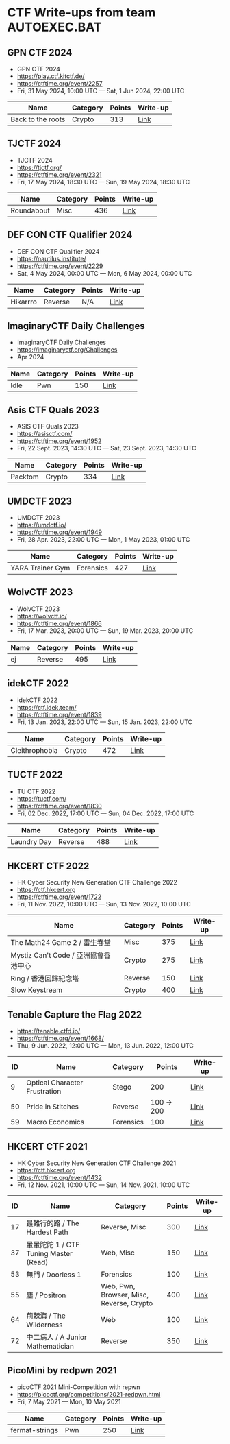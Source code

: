 # CTF Write-ups from team AUTOEXEC.BAT

## GPN CTF 2024

- GPN CTF 2024
- https://play.ctf.kitctf.de/
- https://ctftime.org/event/2257
- Fri, 31 May 2024, 10:00 UTC — Sat, 1 Jun 2024, 22:00 UTC

| Name | Category | Points | Write-up |
| --- | --- | --- | --- |
| Back to the roots | Crypto | 313 | [Link](gpnctf2024/back-to-the-roots/) |

## TJCTF 2024

- TJCTF 2024
- https://tjctf.org/
- https://ctftime.org/event/2321
- Fri, 17 May 2024, 18:30 UTC — Sun, 19 May 2024, 18:30 UTC

| Name | Category | Points | Write-up |
| --- | --- | --- | --- |
| Roundabout | Misc | 436 | [Link](tjctf2024/roundabout/) |

## DEF CON CTF Qualifier 2024

- DEF CON CTF Qualifier 2024
- https://nautilus.institute/
- https://ctftime.org/event/2229
- Sat, 4 May 2024, 00:00 UTC — Mon, 6 May 2024, 00:00 UTC

| Name | Category | Points | Write-up |
| --- | --- | --- | --- |
| Hikarrro | Reverse | N/A | [Link](defconctf2024quals/hikarrro/) |

## ImaginaryCTF Daily Challenges

- ImaginaryCTF Daily Challenges
- https://imaginaryctf.org/Challenges
- Apr 2024

| Name | Category | Points | Write-up |
| --- | --- | --- | --- |
| Idle | Pwn | 150 | [Link](imaginaryctf-daily-challenges/idle/) |

## Asis CTF Quals 2023

- ASIS CTF Quals 2023
- https://asisctf.com/
- https://ctftime.org/event/1952
- Fri, 22 Sept. 2023, 14:30 UTC — Sat, 23 Sept. 2023, 14:30 UTC

| Name | Category | Points | Write-up |
| --- | --- | --- | --- |
| Packtom | Crypto | 334 | [Link](asisctfquals2023/packtom/) |

## UMDCTF 2023

- UMDCTF 2023
- https://umdctf.io/
- https://ctftime.org/event/1949
- Fri, 28 Apr. 2023, 22:00 UTC — Mon, 1 May 2023, 01:00 UTC

| Name | Category | Points | Write-up |
| --- | --- | --- | --- |
| YARA Trainer Gym | Forensics | 427 | [Link](umdctf2023/yara-trainer-gym/) |

## WolvCTF 2023

- WolvCTF 2023
- https://wolvctf.io/
- https://ctftime.org/event/1866
- Fri, 17 Mar. 2023, 20:00 UTC — Sun, 19 Mar. 2023, 20:00 UTC

| Name | Category | Points | Write-up |
| --- | --- | --- | --- |
| ej | Reverse | 495 | [Link](wolvctf2023/ej/) |

## idekCTF 2022

- idekCTF 2022
- https://ctf.idek.team/
- https://ctftime.org/event/1839
- Fri, 13 Jan. 2023, 22:00 UTC — Sun, 15 Jan. 2023, 22:00 UTC

| Name | Category | Points | Write-up |
| --- | --- | --- | --- |
| Cleithrophobia | Crypto | 472 | [Link](idek2022/cleithrophobia/) |

## TUCTF 2022

- TU CTF 2022
- https://tuctf.com/
- https://ctftime.org/event/1830
- Fri, 02 Dec. 2022, 17:00 UTC — Sun, 04 Dec. 2022, 17:00 UTC

| Name | Category | Points | Write-up |
| --- | --- | --- | --- |
| Laundry Day | Reverse | 488 | [Link](tuctf2022/laundry-day/) |

## HKCERT CTF 2022

- HK Cyber Security New Generation CTF Challenge 2022
- https://ctf.hkcert.org
- https://ctftime.org/event/1722
- Fri, 11 Nov. 2022, 10:00 UTC — Sun, 13 Nov. 2022, 10:00 UTC

| Name | Category | Points | Write-up |
| --- | --- | --- | --- |
| The Math24 Game 2 / 雷生春堂 | Misc | 375 | [Link](hkcertctf2022/the-math24-game-2/) |
| Mystiz Can't Code / 亞洲協會香港中心 | Crypto | 275 | [Link](hkcertctf2022/mystiz-cant-code/) |
| Ring / 香港回歸紀念塔 | Reverse | 150 | [Link](hkcertctf2022/ring/) |
| Slow Keystream | Crypto | 400 | [Link](hkcertctf2022/slow-keystream/) |

## Tenable Capture the Flag 2022

- https://tenable.ctfd.io/
- https://ctftime.org/event/1668/
- Thu, 9 Jun. 2022, 12:00 UTC — Mon, 13 Jun. 2022, 12:00 UTC

| ID | Name | Category | Points | Write-up |
| --- | --- | --- | --- | --- |
| 9 | Optical Character Frustration | Stego | 200 | [Link](tenable2022/9-optical-character-frustration/) |
| 50 | Pride in Stitches | Reverse | 100 -> 200 | [Link](tenable2022/50-pride-in-stitches/) |
| 59 | Macro Economics | Forensics | 100 | [Link](tenable2022/59-macro-economics/) |

## HKCERT CTF 2021

- HK Cyber Security New Generation CTF Challenge 2021
- https://ctf.hkcert.org
- https://ctftime.org/event/1432
- Fri, 12 Nov. 2021, 10:00 UTC — Sun, 14 Nov. 2021, 10:00 UTC

| ID | Name | Category | Points | Write-up |
| --- | --- | --- | --- | --- |
| 17 | 最難行的路 / The Hardest Path | Reverse, Misc | 300 | [Link](hkcertctf2021/17-the-hardest-path/) |
| 37 | 暈暈陀陀 1 / CTF Tuning Master (Read) | Web, Misc | 150 | [Link](hkcertctf2021/37-ctf-tuning-master-read/) |
| 53 | 無門 / Doorless 1 | Forensics | 100 | [Link](hkcertctf2021/53-doorless-1/) |
| 55 | 塵 / Positron | Web, Pwn, Browser, Misc, Reverse, Crypto | 400 | [Link](hkcertctf2021/55-positron/) |
| 64 | 荊棘海 / The Wilderness | Web | 100 | [Link](hkcertctf2021/64-the-wilderness/) |
| 72 | 中二病人 / A Junior Mathematician | Reverse | 350 | [Link](hkcertctf2021/72-a-junior-mathematician/) |

## PicoMini by redpwn 2021

- picoCTF 2021 Mini-Competition with repwn
- https://picoctf.org/competitions/2021-redpwn.html
- Fri, 7 May 2021 — Mon, 10 May 2021

| Name | Category | Points | Write-up |
| --- | --- | --- | --- |
| fermat-strings | Pwn | 250 | [Link](picominiredpwn2021/fermat-strings/) |